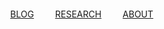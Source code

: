 
<div class="row" style="margin-top: 20px;">
	<div class="col-sm-6">
		<a href="/">
			<span class="glyphicon glyphicon-home" aria-hidden="true"></span>
		</a>
	</div>
	<div class="col-sm-6">
		<div class="pull-right">
			<span style="margin-left: 30px;"><a href="/blog">BLOG</a></span>
			<span style="margin-left: 30px;"><a href="/research">RESEARCH</a></span>
			<span style="margin-left: 30px;"><a href="/about">ABOUT</a></span>
		</div>
	</div>
</div>
